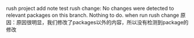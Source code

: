 rush project
add note
test rush change: No changes were detected to relevant packages on this branch. Nothing to do. when run rush change
原因：原因很明显，我们修改了packages以外的内容，所以没有检测到package的修改